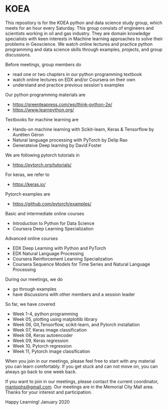 # KOEA

This repository is for the KOEA python and data science study group, which meets for an hour every Saturday.
This group consists of engineers and scientists working in oil and gas industry. They are domain knowledge specialists with keen interests in Machine learning approaches to solve their problems in Geoscience. We watch online lectures and practice python programming and data science skills through examples, projects, and group discussions.

Before meetings, group members do
* read one or two chapters in our python programming textbook
* watch online lectures on EDX and/or Coursera on their own
* understand and practice previous session's examples

Our python programming materials are
* https://greenteapress.com/wp/think-python-2e/
* https://www.learnpython.org/

Textbooks for machine learning are
* Hands-on machine learning with Scikit-learn, Keras & Tensorflow by Aurélien Géron
* Natural language processing with PyTorch by Delip Rao
* Generateive Deep learning by David Foster

We are following pytorch tutorials in 
* https://pytorch.org/tutorials/

For keras, we refer to
* https://keras.io/

Pytorch examples are 
* https://github.com/pytorch/examples/

Basic and intermediate online courses
* Introduction to Python for Data Science
* Coursera Deep Learning Specialization

Advanced online courses
* EDX Deep Learning with Python and PyTorch 
* EDX Natural Language Processing
* Coursera Reinforcement Learning Specialization
* Coursera Sequence Models for Time Series and Natural Language Processing


During our meetings, we do
* go through examples
* have discussions with other members and a session leader

So far, we have covered
* Week 1-4, python programming
* Week 05, plotting using matplotlib library
* Week 06, Git,Tensorflow, scikit-learn, and Pytorch installation
* Week 07, Keras image classification
* Week 08, Keras autoencoder
* Week 09, Keras regression
* Week 10, Pytorch regression
* Week 11, Pytorch image classification

When you join in our meetings, please feel free to start with any material you can learn comfortably.
If you get stuck and can not move on, you can always go back to one week back.

If you want to join in our meetings, please contact the current coordinator, mantophs@gmail.com.
Our meetings are in the Memorial City Mall area.
Thanks for your interest and participation.

Happy Learning!
January 2020
